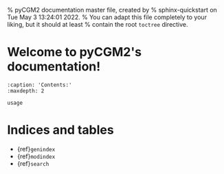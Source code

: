 % pyCGM2 documentation master file, created by
% sphinx-quickstart on Tue May  3 13:24:01 2022.
% You can adapt this file completely to your liking, but it should at least
% contain the root `toctree` directive.

# Welcome to pyCGM2's documentation!

```{toctree}
:caption: 'Contents:'
:maxdepth: 2

usage

```



# Indices and tables

- {ref}`genindex`
- {ref}`modindex`
- {ref}`search`
